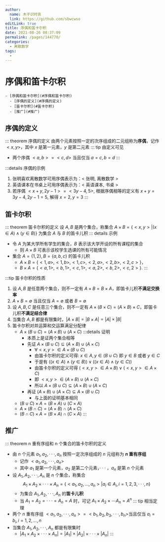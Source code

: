```yaml
---
author: 
  name: 木子识时务
  link: https://github.com/sbwcwso
editLink: true
title: 序偶和笛卡尔积
date: 2021-08-26 08:37:09
permalink: /pages/144770/
categories: 
  - 离散数学
tags: 
  - 
---
```


# 序偶和笛卡尔积

```markmap
- [序偶和笛卡尔积](#序偶和笛卡尔积)
  - [序偶的定义](#序偶的定义)
  - [笛卡尔积](#笛卡尔积)
  - [推广](#推广)
```

## 序偶的定义

::: theorem 序偶的定义
由两个元素按照一定的次序组成的二元组称为**序偶**，记作 $<x, y>$，其中 $x$ 是第一元素，$y$ 是第二元素
::: tip 由定义可见
* 两个序偶 $<a,b> = <c,d>$ 当且仅当 $a = c, b = d$
:::

:::details 序偶的示例
1. 张明喜欢离散数学可用序偶表示为：< 张明, 离散数学 >
2. 英语课本在书桌上可用序偶表示为：< 英语课本, 书桌 >
3. 若序偶 $< x + y, 2y − 1 > = < 3y − 4, 5 >$, 根据序偶相等的定义有 $x + y = 3y − 4, 2y − 1 = 5$, 解得 $x = 2, y = 3$
:::

## 笛卡尔积

::: theorem 笛卡尔积的定义
设 $A, B$ 是两个集合，称集合 $A × B = \{< x, y > |(x ∈ A) ∧ (y ∈ B)\}$ 为集合 $A$ 与 $B$ 的笛卡儿积
::: details 示例
* 令 $A$ 为某大学所有学生的集合，$B$ 表示该大学开设的所有课程的集合
  * 则 $A × B$ 可表示该校学生选课的所有可能情况
* 集合 $A = \{1, 2\}, B = \{a, b, c\}$ 的笛卡儿积
  * $A × B = \{< 1, a >, < 1, b >, < 1, c >, < 2, a >, < 2, b >, < 2, c >\}$，
  * $B × A = \{< a, 1 >, < b, 1 >, < c, 1 >, < a, 2 >, < b, 2 >, < c, 2 >\}$.
:::


:::tip 笛卡尔积的性质
1. 设 $A, B$ 是任意两个集合，则不一定有 $A × B = B × A$，即笛卡儿积**不满足交换率**
2. $A × B = ∅$ 当且仅当 $A = ∅$ 或者 $B = ∅$
3. 设 $A, B, C$ 是任意三个集合，则不一定有 $A × (B × C) = (A × B) × C$，即笛卡儿积**不满足结合律**
4. 当集合 $A, B$ 都是有限集时，$|A × B| = |B × A| = |A| × |B|$
5. 笛卡尔积对并运算和交运算满足分配律
     * $A \times (B \cup C) = (A \times B) \cup (A \times C)$
        :::details 证明
        * 本质上是证两个集合相等
        * 先证 $A \times (B \cup C) \subseteq (A \times B) \cup (A \times C)$
          * $\forall <x, y> \in A \times (B \cup C)$
          * 由笛卡尔积的定义可得: $x \in A, y \in (B \cup C)$ 即 $y \in B$ 或者 $y \in C$
          * 于是有 $((x \in A) \wedge (y \in B)) \vee ((x \in A) \wedge (y \in C))$
          * 由笛卡尔积的定义可得 $(<x, y> \in A \times B) \vee (<x, y> \in A \times C)$
          * 即 $<x, y> \in (A \times B) \cup (A \times C)$
          * 所以 $A \times (B \cup C) \subseteq (A \times B) \cup (A \times C)$
        * 再证 $(A \times B) \cup (A \times C) \subseteq A \times (B \cup C)$
          * 与上面的证明基本相同
     * $(B \cup C) \times A = (B \times A) \cup (C \times A)$
     * $A \times (B \cap C) = (A \times B) \cap (A \times C)$
     * $(B \cap C) \times A = (B \times A) \cap (C \times A)$
:::

## 推广

::: theorem n 重有序组和 n 个集合的笛卡尔积的定义
* 由 $n$ 个元素 $a_1 , a_2 , · · · , a_n$ 按照一定次序组成的 $n$ 元组称为 **$n$ 重有序组**
  * 记作 $<a_1 , a_2 , · · · , a_n>$
  * 其中 $a_1$ 是第一个元素，$a_2$ 是第二个元素，· · · ，$a_n$ 是第 $n$ 个元素
* 设 $A_1 , A_2 , · · · , A_n$ 是 $n$ 个集合，称集合
  $$A_1 × A_2 × · · · × A_n = \{< a_1 , a_2 , …, a_n > |a_i ∈ A_i , i = 1, 2, 3, · · · , n\}$$
  * 为集合 $A_1 , A_2 , · · · , A_n$ 的**笛卡儿积**
  * 当 $A_1 = A_2 = · · · = A_n = A$ 时，可记 $A_1 \times A_2 \times \cdots A_n = A^n$
::: tip 相当定理
* 两个 $n$ 重有序组 $< a_1 , a_2 , · · · , a_n >=< b_1 , b_2 , b_3 , · · · , b_n >$当且仅当 $a_i = b_i ,i = 1, 2, …, n$
* 当集合 $A_1 , A_2 , · · · , A_n$ 都是有限集时
  * $|A_1 × A_2 × · · · × A_n | = |A_1 | × |A_2 | × · · · × |A_n|$
:::



